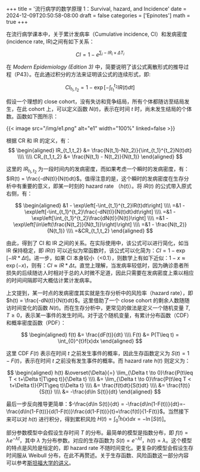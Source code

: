 +++
title = '流行病学的数学原理 1：Survival, hazard, and Incidence'
date = 2024-12-09T20:50:58-08:00
draft = false
categories = ['Epinotes']
math = true
+++

在流行病学课本中，关于累计发病率（Cumulative incidence, CI）和发病密度(incidence rate, IR)之间有如下关系：

$$
CI = 1 - e^{\sum_i-IR_i \times \Delta T_i}
$$

在 *Modern Epidemiology (Edition 3)* 中，简要说明了该公式离散形式的推导过程（P43）。在此通过积分的方法来证明该公式的连续形式，即:

$$
CI_{t_1,t_2} = 1 - \exp\left[-\int_{t_1}^{t_2}IR(t)dt\right]
$$

假设一个理想的 close cohort，没有失访和竞争结局，所有个体都随访至结局发生，在此 cohort 上，可以定义函数 $N(t)$，表示在时间 $t$ 时，尚未发生结局的个体数。函数如下图所示：

{{< image src="/img/e1.png" alt="e1" width="100%" linked=false >}}

根据 CR 和 IR 的定义，有：
$$
\begin{aligned}
IR_{t_1,t_2} &= \frac{N(t_1)-N(t_2)}{\int_{t_1}^{t_2}N(t)dt} \\\\
\\\\
CR_{t_1,t_2} &= \frac{N(t_1) - N(t_2)}{N(t_1)}
\end{aligned}
$$

这里的 $IR_{t_1,t_2}$ 为一段时间内的发病密度，而如果考虑一个瞬时的发病密度，有：$IR(t) = \frac{-dN(t)}{N(t)dt}$。值得注意的是，这个瞬时的发病密度在生存分析中有重要的意义，即某一时刻的 hazard rate （$h(t)$）。将 $IR(t)$ 的公式带入原式右侧，有：

$$
\begin{aligned}
&1 - \exp\left[-\int_{t_1}^{t_2}IR(t)dt\right] \\\\
=&1 - \exp\left[-\int_{t_1}^{t_2}\frac{-dN(t)}{N(t)dt}dt\right] \\\\
=&1 - \exp\left[\int_{t_1}^{t_2}\frac{dN(t)}{N(t)}\right] \\\\
=&1 - \exp\left[\ln\left(\frac{N(t_2)}{N(t_1)}\right)\right] \\\\
=&1 - \frac{N(t_2)}{N(t_1)} \\\\
=&CR_{t_1,t_2}
\end{aligned}
$$

由此，得到了 CI 和 IR 之间的关系。在实际使用中，该公式可以进行简化，如当 IR 保持稳定，即 $IR(t)$ 可以近似为常函数时，该公式可以化简为：$CI = 1 - \exp\left[-IR*\Delta t\right]$。进一步，如果 CI 本身较小（<0.1），则数学上有如下近似：$1-x \approx\exp(-x)$，则有：$CI \approx IR*\Delta t$。直觉上理解，当发病率较低时，因为确诊患者所损失的后续随访人时相对于总的人时微不足道，因此只需要在发病密度上乘以相应的时间间隔即可大概估计累计发病率。


上文提到，某一时点的发病密度其实就是生存分析中的风险率（hazard rate），即 $h(t) = \frac{-dN(t)}{N(t)dt}$。这里借助了一个 close cohort 的剩余人数随随访时间变化的函数 $N(t)$。而在生存分析中，更常见的做法是定义一个随机变量 $T, T\geq 0$，表示某一事件的发生时间。对于这个随机变量，有累计分布函数（CDF）和概率密度函数（PDF）：

$$
\begin{aligned}
f(t) &= \frac{dF(t)}{dt} \\\\
F(t) &= P(T\leq t) = \int_{0}^{t}f(x)dx
\end{aligned}
$$

这里 CDF $F(t)$ 表示在时间 $t$ 之前发生事件的概率，因此生存函数定义为 $S(t) = 1 - F(t)$，表示在时间 $t$ 之前没有发生事件的概率。而 hazard rate $h(t)$ 则定义为：

$$
\begin{aligned}
h(t) &\overset{\Delta}{=} \lim_{\Delta t \to 0}\frac{P(t\leq T < t+\Delta t|T\geq t)}{\Delta t} \\\\
&= \lim_{\Delta t \to 0}\frac{P(t\leq T < t+\Delta t)}{P(T\geq t)\Delta t} \\\\
&= \frac{f(t)dt}{S(t)dt} \\\\
&= \frac{f(t)}{S(t)} \\\\
&= -\frac{d\ln S(t)}{dt}
\end{aligned}
$$

最后一步反向推导更简单：$-\frac{d\ln S(t)}{dt} = -\frac{d\ln(1-F(t))}{dt}=-\frac{d\ln(1-F(t))}{d(1-F(t))}\frac{d(1-F(t))}{t}=\frac{f(t)}{1-F(t)}$。当然接下来可以对 $h(t)$ 进行积分，得到累积风险 $H(t) = \int_0^th(x)dx=-\ln[S(t)]$。


部分参数模型中会假设生存时间 $T$ 的分布。最简单的模型是指数分布，即 $f(t) = \lambda e^{-\lambda t}$，其中 $\lambda$ 为分布参数。对应的生存函数为 $S(t) = e^{-\lambda t}$，$h(t) = \lambda$。这个模型的特点是风险是恒定的，即 hazard rate 不随时间变化。更复杂的模型会假设生存时间服从 Weibull 分布，在此不再赘述。关于生存函数、风险函数这一部分内容可以参考[斯坦福大学的讲义](https://web.stanford.edu/~lutian/coursepdf/unit1.pdf)。

